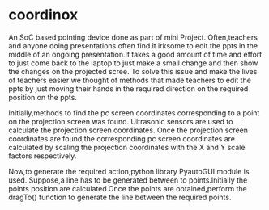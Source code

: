 # coordinox
An SoC based pointing device done as part of mini Project.
Often,teachers and anyone doing presentations often find it irksome to edit the ppts in the middle of an ongoing presentation.It takes a good amount of time and effort to just come back to the laptop to just make a small change and then show the changes on the projected scree.
To solve this issue and make the lives of teachers easier we thought of methods that made teachers to edit the ppts by just moving their hands in the required direction on the required position on the ppts.

Initially,methods to find the pc screen coordinates corresponding to a point on the projection screen was found.
Ultrasonic sensors are used to calculate the projection screen coordinates.
Once the projection screen coordinates are found,the corresponding pc screen coordinates are calculated by scaling the projection coordinates with the X and Y scale factors respectively.

Now,to generate the required action,python library PyautoGUI module is used.
Suppose,a line has to be generated between to points.Initially the points position are calculated.Once the points are obtained,perform the dragTo() function to generate the line between the required points.
